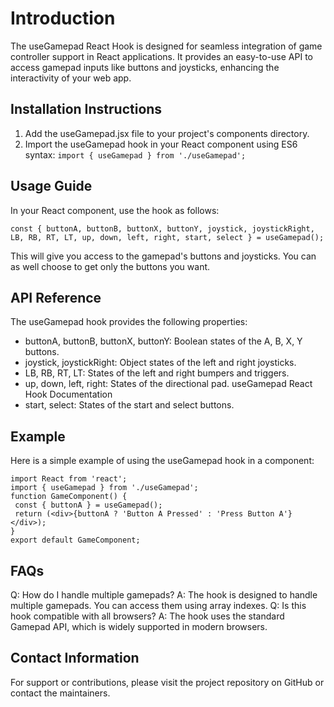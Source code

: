 # Introduction
The useGamepad React Hook is designed for seamless integration of game controller support in
React applications. It provides an easy-to-use API to access gamepad inputs like buttons and
joysticks, enhancing the interactivity of your web app.

## Installation Instructions
1. Add the useGamepad.jsx file to your project's components directory.
2. Import the useGamepad hook in your React component using ES6 syntax:
 `import { useGamepad } from './useGamepad';`
## Usage Guide
In your React component, use the hook as follows:
```
const { buttonA, buttonB, buttonX, buttonY, joystick, joystickRight, LB, RB, RT, LT, up, down, left, right, start, select } = useGamepad();
```
This will give you access to the gamepad's buttons and joysticks.
You can as well choose to get only the buttons you want.

## API Reference
The useGamepad hook provides the following properties:
- buttonA, buttonB, buttonX, buttonY: Boolean states of the A, B, X, Y buttons.
- joystick, joystickRight: Object states of the left and right joysticks.
- LB, RB, RT, LT: States of the left and right bumpers and triggers.
- up, down, left, right: States of the directional pad.
useGamepad React Hook Documentation
- start, select: States of the start and select buttons.
## Example
Here is a simple example of using the useGamepad hook in a component:
```
import React from 'react';
import { useGamepad } from './useGamepad';
function GameComponent() {
 const { buttonA } = useGamepad();
 return (<div>{buttonA ? 'Button A Pressed' : 'Press Button A'}</div>);
}
export default GameComponent;
```
## FAQs
Q: How do I handle multiple gamepads?
A: The hook is designed to handle multiple gamepads. You can access them using array indexes.
Q: Is this hook compatible with all browsers?
A: The hook uses the standard Gamepad API, which is widely supported in modern browsers.
## Contact Information
For support or contributions, please visit the project repository on GitHub or contact the maintainers.
